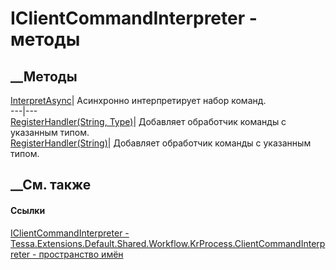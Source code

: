 # IClientCommandInterpreter - методы
##  __Методы
[InterpretAsync](M_Tessa_Extensions_Default_Shared_Workflow_KrProcess_ClientCommandInterpreter_IClientCommandInterpreter_InterpretAsync.htm)|
Асинхронно интерпретирует набор команд.  
---|---  
[RegisterHandler(String,
Type)](M_Tessa_Extensions_Default_Shared_Workflow_KrProcess_ClientCommandInterpreter_IClientCommandInterpreter_RegisterHandler.htm)|
Добавляет обработчик команды с указанным типом.  
[RegisterHandler<T>(String)](M_Tessa_Extensions_Default_Shared_Workflow_KrProcess_ClientCommandInterpreter_IClientCommandInterpreter_RegisterHandler__1.htm)|
Добавляет обработчик команды с указанным типом.  
## __См. также
#### Ссылки
[IClientCommandInterpreter -
](T_Tessa_Extensions_Default_Shared_Workflow_KrProcess_ClientCommandInterpreter_IClientCommandInterpreter.htm)
[Tessa.Extensions.Default.Shared.Workflow.KrProcess.ClientCommandInterpreter -
пространство
имён](N_Tessa_Extensions_Default_Shared_Workflow_KrProcess_ClientCommandInterpreter.htm)
